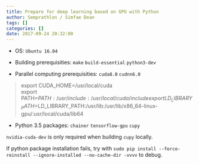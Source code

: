 ```yaml
---
title: Prepare for deep learning based on GPU with Python
author: Semprathlon / Simfae Dean
tags: []
categories: []
date: 2017-09-24 20:32:00
---
```

- OS: `Ubuntu 16.04`

- Building prerequisities: `make` `build-essential` `python3-dev`  

- Parallel computing prerequisities: `cuda8.0` `cudnn6.0`

> export CUDA_HOME=/usr/local/cuda  
> export PATH=$PATH:/usr/include:/usr/local/cuda/include  
> export LD_LIBRARY_PATH=$LD_LIBRARY_PATH:/usr/lib:/usr/lib/x86_64-linux-gpu/:usr/local/cuda/lib64  

- Python 3.5 packages: `chainer` `tensorflow-gpu` `cupy`

`nvidia-cuda-dev` is only required when building `cupy` locally.

If python package installation fails, try with `sudo pip install --force-reinstall --ignore-installed --no-cache-dir -vvvv` to debug.  